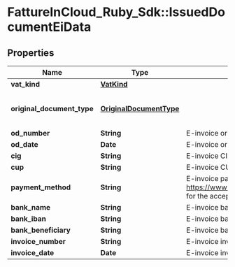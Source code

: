 # FattureInCloud_Ruby_Sdk::IssuedDocumentEiData

## Properties

| Name | Type | Description | Notes |
| ---- | ---- | ----------- | ----- |
| **vat_kind** | [**VatKind**](VatKind.md) |  | [optional] |
| **original_document_type** | [**OriginalDocumentType**](OriginalDocumentType.md) |  | [optional][default to &#39;ordine&#39;] |
| **od_number** | **String** | E-invoice original document number | [optional] |
| **od_date** | **Date** | E-invoice original document date | [optional] |
| **cig** | **String** | E-invoice CIG | [optional] |
| **cup** | **String** | E-invoice CUP | [optional] |
| **payment_method** | **String** | E-invoice payment method [required for e-invoices](see https://www.fatturapa.gov.it/export/documenti/fatturapa/v1.2.2/Rappresentazione_Tabellare_FattOrdinaria_V1.2.2.pdf for the accepted values of ModalitaPagamento) | [optional] |
| **bank_name** | **String** | E-invoice bank name | [optional] |
| **bank_iban** | **String** | E-invoice bank IBAN | [optional] |
| **bank_beneficiary** | **String** | E-invoice bank beneficiary | [optional] |
| **invoice_number** | **String** | E-invoice invoice number | [optional] |
| **invoice_date** | **Date** | E-invoice invoice date | [optional] |

